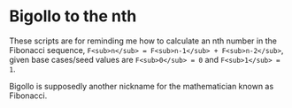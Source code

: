 # Bigollo to the nth

These scripts are for reminding me how to calculate an nth number in the Fibonacci sequence, `F<sub>n</sub> = F<sub>n-1</sub> + F<sub>n-2</sub>`, given base cases/seed values are `F<sub>0</sub> = 0` and `F<sub>1</sub> = 1`.

Bigollo is supposedly another nickname for the mathematician known as Fibonacci.
